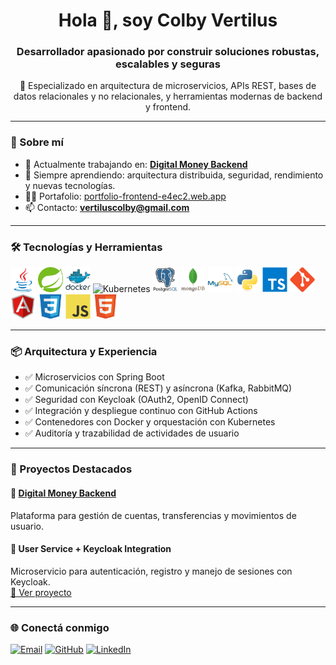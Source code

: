 <h1 align="center">Hola 👋, soy Colby Vertilus</h1>
<h3 align="center">Desarrollador apasionado por construir soluciones robustas, escalables y seguras</h3>

<p align="center">
🔧 Especializado en arquitectura de microservicios, APIs REST, bases de datos relacionales y no relacionales, y herramientas modernas de backend y frontend.
</p>

---

### 🚀 Sobre mí

- 🔭 Actualmente trabajando en: [**Digital Money Backend**](https://github.com/cvertilus/Backend-DigitalMoney)
- 🌱 Siempre aprendiendo: arquitectura distribuida, seguridad, rendimiento y nuevas tecnologías.
- 👨‍💻 Portafolio: [portfolio-frontend-e4ec2.web.app](https://portfolio-frontend-e4ec2.web.app)
- 📫 Contacto: **vertiluscolby@gmail.com**

---

### 🛠️ Tecnologías y Herramientas

<p align="left">
  <img src="https://raw.githubusercontent.com/devicons/devicon/master/icons/java/java-original.svg" alt="Java" width="40" height="40"/>
  <img src="https://raw.githubusercontent.com/devicons/devicon/master/icons/spring/spring-original.svg" alt="Spring Boot" width="40" height="40"/>
  <img src="https://raw.githubusercontent.com/devicons/devicon/master/icons/docker/docker-original-wordmark.svg" alt="Docker" width="40" height="40"/>
  <img src="https://www.vectorlogo.zone/logos/kubernetes/kubernetes-icon.svg" alt="Kubernetes" width="40" height="40"/>
  <img src="https://raw.githubusercontent.com/devicons/devicon/master/icons/postgresql/postgresql-original-wordmark.svg" alt="PostgreSQL" width="40" height="40"/>
  <img src="https://raw.githubusercontent.com/devicons/devicon/master/icons/mongodb/mongodb-original-wordmark.svg" alt="MongoDB" width="40" height="40"/>
  <img src="https://raw.githubusercontent.com/devicons/devicon/master/icons/mysql/mysql-original-wordmark.svg" alt="MySQL" width="40" height="40"/>
  <img src="https://raw.githubusercontent.com/devicons/devicon/master/icons/python/python-original.svg" alt="Python" width="40" height="40"/>
  <img src="https://raw.githubusercontent.com/devicons/devicon/master/icons/typescript/typescript-original.svg" alt="TypeScript" width="40" height="40"/>
  <img src="https://raw.githubusercontent.com/devicons/devicon/master/icons/git/git-original.svg" alt="Git" width="40" height="40"/>
  <img src="https://raw.githubusercontent.com/devicons/devicon/master/icons/angularjs/angularjs-original.svg" alt="Angular" width="40" height="40"/>
  <img src="https://raw.githubusercontent.com/devicons/devicon/master/icons/css3/css3-original.svg" alt="CSS3" width="40" height="40"/>
  <img src="https://raw.githubusercontent.com/devicons/devicon/master/icons/javascript/javascript-original.svg" alt="JavaScript" width="40" height="40"/>
  <img src="https://raw.githubusercontent.com/devicons/devicon/master/icons/html5/html5-original.svg" alt="HTML5" width="40" height="40"/>
</p>

---

### 📦 Arquitectura y Experiencia

- ✅ Microservicios con Spring Boot
- ✅ Comunicación síncrona (REST) y asíncrona (Kafka, RabbitMQ)
- ✅ Seguridad con Keycloak (OAuth2, OpenID Connect)
- ✅ Integración y despliegue continuo con GitHub Actions
- ✅ Contenedores con Docker y orquestación con Kubernetes
- ✅ Auditoría y trazabilidad de actividades de usuario

---

### 🚀 Proyectos Destacados

#### 🔹 [Digital Money Backend](https://github.com/cvertilus/Backend-DigitalMoney)
Plataforma para gestión de cuentas, transferencias y movimientos de usuario.

#### 🔹 User Service + Keycloak Integration
Microservicio para autenticación, registro y manejo de sesiones con Keycloak.  
[🔗 Ver proyecto](https://github.com/cvertilus/...)

---

### 🌐 Conectá conmigo

[![Email](https://img.shields.io/badge/-vertiluscolby@gmail.com-D14836?style=flat&logo=Gmail&logoColor=white)](mailto:vertiluscolby@gmail.com)
[![GitHub](https://img.shields.io/badge/GitHub-000?style=flat&logo=github&logoColor=white)](https://github.com/cvertilus)
[![LinkedIn](https://img.shields.io/badge/-LinkedIn-0077B5?style=flat&)]()
